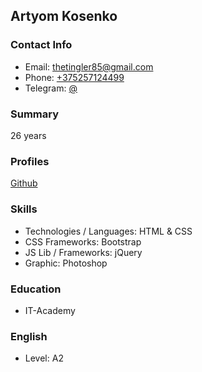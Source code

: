 ## Artyom Kosenko

### Contact Info
 - Email: [thetingler85@gmail.com](mailto:thetingler85@gmail.com)
 - Phone: [+375257124499](tel:+375257124499)
 - Telegram: [@](https://t.me/AushaL)

### Summary
26 years

### Profiles
[Github](https://github.com/AushaL)

### Skills
 - Technologies / Languages: HTML & CSS
 - CSS Frameworks: Bootstrap
 - JS Lib / Frameworks: jQuery 
 - Graphic: Photoshop

### Education
 - IT-Academy

### English 
 - Level: A2
